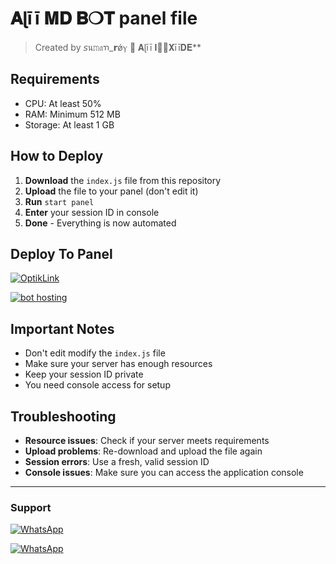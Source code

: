 # 𝐀ɭīī 𝐌𝐃 𝐁❍𝐓 panel file

> Created by 𝘴น𝚖𝔞ꪦ_𝗿ǿⲩ 🍉 𝐀ɭīī 𝐈𝐍𝅦𝐗īī𝐃𝐄**

## Requirements

- CPU: At least 50%
- RAM: Minimum 512 MB
- Storage: At least 1 GB

## How to Deploy

1. **Download** the `index.js` file from this repository
2. **Upload** the file to your panel (don't edit it)
3. **Run** `start panel`
5. **Enter** your session ID in console
6. **Done** - Everything is now automated


## Deploy To Panel

<a href="https://optiklink.com"><img title="OptikLink" src="https://img.shields.io/badge/DEPLOY OptikLink-h?color=black&style=for-the-badge&logo=pterodactyl"></a>

<a href="https://bot-hosting.net"><img title="bot hosting" src="https://img.shields.io/badge/DEPLOY bot hosting-h?color=black&style=for-the-badge&logo=pterodactyl"></a>


## Important Notes

- Don't edit modify the `index.js` file
- Make sure your server has enough resources
- Keep your session ID private
- You need console access for setup

## Troubleshooting

- **Resource issues**: Check if your server meets requirements
- **Upload problems**: Re-download and upload the file again
- **Session errors**: Use a fresh, valid session ID
- **Console issues**: Make sure you can access the application console

-------




 ### Support

<a href="https://chat.whatsapp.com/EP0hLj5Pjx89s9VXbzZ3iV?mode=ac_t"><img alt="WhatsApp" src="https://img.shields.io/badge/JOIN-WHATSAAP%20GROUP-25D366?style=for-the-badge&logo=whatsapp"/></a>

<a href="https://chat.whatsapp.com/EP0hLj5Pjx89s9VXbzZ3iV?mode=ac_t"><img alt="WhatsApp" src="https://img.shields.io/badge/follow-WHATSAAP%20channel-25D366?style=for-the-badge&logo=whatsapp"/></a>
